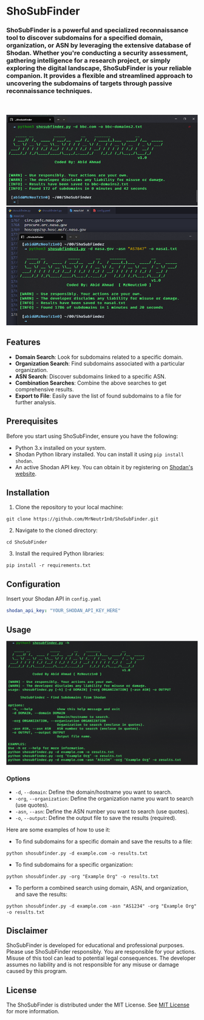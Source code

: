 # ShoSubFinder
### ShoSubFinder is a powerful and specialized reconnaissance tool to discover subdomains for a specified domain, organization, or ASN by leveraging the extensive database of Shodan. Whether you're conducting a security assessment, gathering intelligence for a research project, or simply exploring the digital landscape, ShoSubFinder is your reliable companion. It provides a flexible and streamlined approach to uncovering the subdomains of targets through passive reconnaissance techniques.
<br>

####      
![image1](/images/image1.png)
![image2](/images/image2.png)

## Features
- **Domain Search**: Look for subdomains related to a specific domain.
- **Organization Search**: Find subdomains associated with a particular organization.
- **ASN Search**: Discover subdomains linked to a specific ASN.
- **Combination Searches**: Combine the above searches to get comprehensive results.
- **Export to File**: Easily save the list of found subdomains to a file for further analysis.

## Prerequisites
Before you start using ShoSubFinder, ensure you have the following:
- Python 3.x installed on your system.
- Shodan Python library installed. You can install it using `pip install shodan`.
- An active Shodan API key. You can obtain it by registering on [Shodan's website](https://www.shodan.io/).

## Installation
1. Clone the repository to your local machine:
```
git clone https://github.com/MrNeutr1n0/ShoSubFinder.git
```
2. Navigate to the cloned directory:
```
cd ShoSubFinder
```
3. Install the required Python libraries:
```
pip install -r requirements.txt
```

## Configuration
Insert your Shodan API in `config.yaml`
```yaml
shodan_api_key: "YOUR_SHODAN_API_KEY_HERE"
```

## Usage
![image3](/images/image3.png)
### Options

- `-d`, `--domain`: Define the domain/hostname you want to search.
- `-org`, `--organization`: Define the organization name you want to search (use quotes).
- `-asn`, `--asn`: Define the ASN number you want to search (use quotes).
- `-o`, `--output`: Define the output file to save the results (required).

Here are some examples of how to use it:

- To find subdomains for a specific domain and save the results to a file:
```
python shosubfinder.py -d example.com -o results.txt
```
- To find subdomains for a specific organization:
```
python shosubfinder.py -org "Example Org" -o results.txt
```
- To perform a combined search using domain, ASN, and organization, and save the results:
```
python shosubfinder.py -d example.com -asn "AS1234" -org "Example Org" -o results.txt
```

## Disclaimer
ShoSubFinder is developed for educational and professional purposes. Please use ShoSubFinder responsibly. You are responsible for your actions. Misuse of this tool can lead to potential legal consequences. The developer assumes no liability and is not responsible for any misuse or damage caused by this program.


## License
The ShoSubFinder is distributed under the MIT License. See [MIT License](LICENSE) for more information.

